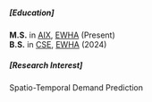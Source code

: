 <p></p>

##### [Education]
**M.S.** in [AIX](https://aix.ewha.ac.kr/), [EWHA](http://www.ewha.ac.kr/ewha/index.do) (Present)<br>
**B.S.** in [CSE](https://cse.ewha.ac.kr/cse/index.do), [EWHA](http://www.ewha.ac.kr/ewha/index.do) (2024)

##### [Research Interest]
Spatio-Temporal Demand Prediction
